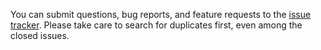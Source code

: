 You can submit questions, bug reports, and feature requests to the [issue tracker](https://github.com/wlandau/wildcard/issues). Please take care to search for duplicates first, even among the closed issues.

